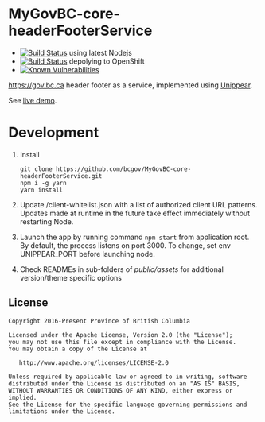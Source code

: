 MyGovBC-core-headerFooterService
=================

* [![Build Status](https://travis-ci.org/bcgov/MyGovBC-core-headerFooterService.svg?branch=master)](https://travis-ci.org/bcgov/MyGovBC-core-headerFooterService) using latest Nodejs
* [![Build Status](https://jenkins-gcpe-mygovbc-demo.pathfinder.gov.bc.ca/buildStatus/icon?job=gcpe-mygovbc-demo/gcpe-mygovbc-demo-mygovbc-core-headerfooterservice-pipeline)](https://jenkins-gcpe-mygovbc-demo.pathfinder.gov.bc.ca/job/gcpe-mygovbc-demo/job/gcpe-mygovbc-demo-mygovbc-core-headerfooterservice-pipeline/) depolying to OpenShift
* [![Known Vulnerabilities](https://snyk.io/test/github/bcgov/MyGovBC-core-headerFooterService/badge.svg?targetFile=package.json)](https://snyk.io/test/github/bcgov/MyGovBC-core-headerFooterService?targetFile=package.json)

https://gov.bc.ca header footer as a service, implemented using [Unippear](https://github.com/abbr/unippear).

See [live demo](https://mygovbc-core-headerfooterservice-gcpe-mygovbc-demo.pathfinder.gov.bc.ca/test.html).



# Development

1. Install

    ```
    git clone https://github.com/bcgov/MyGovBC-core-headerFooterService.git
    npm i -g yarn
    yarn install
    ```
2. Update /client-whitelist.json with a list of authorized client URL patterns. Updates made at runtime in the future take effect immediately without restarting Node.
3. Launch the app by running command `npm start` from application root. By default, the process listens on port 3000. To change, set env UNIPPEAR_PORT before launching node.
4. Check READMEs in sub-folders of *public/assets* for additional version/theme specific options

## License

    Copyright 2016-Present Province of British Columbia

    Licensed under the Apache License, Version 2.0 (the "License");
    you may not use this file except in compliance with the License.
    You may obtain a copy of the License at 

       http://www.apache.org/licenses/LICENSE-2.0

    Unless required by applicable law or agreed to in writing, software
    distributed under the License is distributed on an "AS IS" BASIS,
    WITHOUT WARRANTIES OR CONDITIONS OF ANY KIND, either express or implied.
    See the License for the specific language governing permissions and
    limitations under the License.
